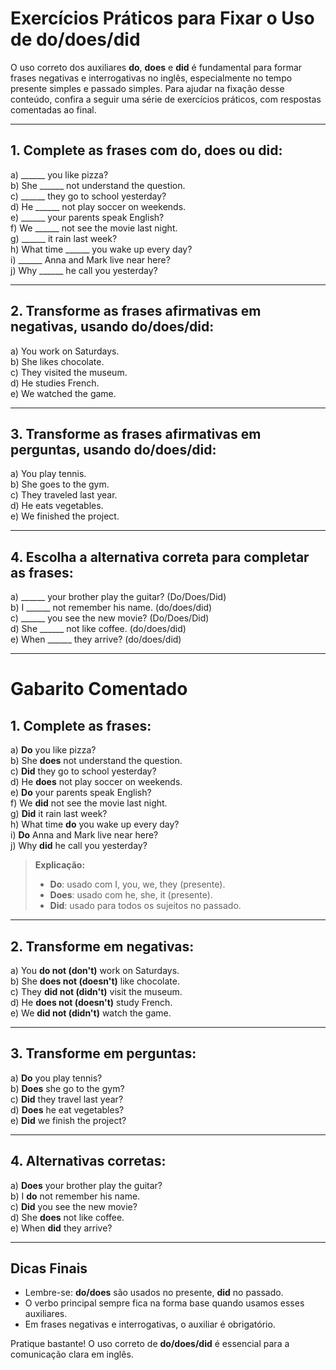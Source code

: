 
# Exercícios Práticos para Fixar o Uso de **do/does/did**

O uso correto dos auxiliares **do**, **does** e **did** é fundamental para formar frases negativas e interrogativas no inglês, especialmente no tempo presente simples e passado simples. Para ajudar na fixação desse conteúdo, confira a seguir uma série de exercícios práticos, com respostas comentadas ao final.

---

## 1. Complete as frases com **do**, **does** ou **did**:

a) ______ you like pizza?  
b) She ______ not understand the question.  
c) ______ they go to school yesterday?  
d) He ______ not play soccer on weekends.  
e) ______ your parents speak English?  
f) We ______ not see the movie last night.  
g) ______ it rain last week?  
h) What time ______ you wake up every day?  
i) ______ Anna and Mark live near here?  
j) Why ______ he call you yesterday?

---

## 2. Transforme as frases afirmativas em negativas, usando **do/does/did**:

a) You work on Saturdays.  
b) She likes chocolate.  
c) They visited the museum.  
d) He studies French.  
e) We watched the game.

---

## 3. Transforme as frases afirmativas em perguntas, usando **do/does/did**:

a) You play tennis.  
b) She goes to the gym.  
c) They traveled last year.  
d) He eats vegetables.  
e) We finished the project.

---

## 4. Escolha a alternativa correta para completar as frases:

a) ______ your brother play the guitar? (Do/Does/Did)  
b) I ______ not remember his name. (do/does/did)  
c) ______ you see the new movie? (Do/Does/Did)  
d) She ______ not like coffee. (do/does/did)  
e) When ______ they arrive? (do/does/did)

---

# Gabarito Comentado

## 1. Complete as frases:

a) **Do** you like pizza?  
b) She **does** not understand the question.  
c) **Did** they go to school yesterday?  
d) He **does** not play soccer on weekends.  
e) **Do** your parents speak English?  
f) We **did** not see the movie last night.  
g) **Did** it rain last week?  
h) What time **do** you wake up every day?  
i) **Do** Anna and Mark live near here?  
j) Why **did** he call you yesterday?

> **Explicação:**  
> - **Do**: usado com I, you, we, they (presente).  
> - **Does**: usado com he, she, it (presente).  
> - **Did**: usado para todos os sujeitos no passado.

---

## 2. Transforme em negativas:

a) You **do not (don't)** work on Saturdays.  
b) She **does not (doesn't)** like chocolate.  
c) They **did not (didn't)** visit the museum.  
d) He **does not (doesn't)** study French.  
e) We **did not (didn't)** watch the game.

---

## 3. Transforme em perguntas:

a) **Do** you play tennis?  
b) **Does** she go to the gym?  
c) **Did** they travel last year?  
d) **Does** he eat vegetables?  
e) **Did** we finish the project?

---

## 4. Alternativas corretas:

a) **Does** your brother play the guitar?  
b) I **do** not remember his name.  
c) **Did** you see the new movie?  
d) She **does** not like coffee.  
e) When **did** they arrive?

---

## Dicas Finais

- Lembre-se: **do/does** são usados no presente, **did** no passado.
- O verbo principal sempre fica na forma base quando usamos esses auxiliares.
- Em frases negativas e interrogativas, o auxiliar é obrigatório.

Pratique bastante! O uso correto de **do/does/did** é essencial para a comunicação clara em inglês.
```
